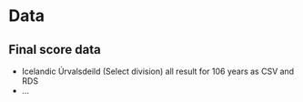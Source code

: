 
# Data
## Final score data
* Icelandic Úrvalsdeild (Select division) all result for 106 years as CSV and RDS
* ...